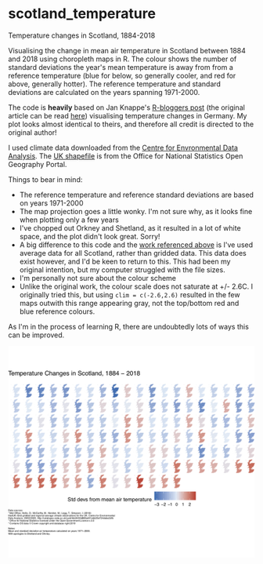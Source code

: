 # scotland_temperature
Temperature changes in Scotland, 1884-2018

Visualising the change in mean air temperature in Scotland between 1884 and 2018 using choropleth maps in R. The colour
shows the number of standard deviations the year's mean temperature is away from from a reference temperature (blue for below, so generally cooler, 
and red for above, generally hotter). The reference temperature and standard deviations are calculated on the years spanning 1971-2000.

The code is <b>heavily</b> based on Jan Knappe's
[R-bloggers post](https://www.r-bloggers.com/temperature-changes-in-germany-visualized-in-r/) (the original article can be read [here](https://www.janknappe.com/blog/r-temperature-changes-germany/)) visualising temperature changes 
in Germany. My plot looks almost identical to theirs, and therefore all credit is directed to the original author!

I used climate data downloaded from the [Centre for Envronmental Data Analysis](http://data.ceda.ac.uk/badc/ukmo-hadobs/data/insitu/MOHC/HadOBS/HadUK-Grid/v1.0.0.0/country/tas/ann/v20181126).
The [UK shapefile](http://geoportal1-ons.opendata.arcgis.com/datasets/nuts-level-1-january-2018-ultra-generalised-clipped-boundaries-in-the-united-kingdom) is from the Office for National Statistics Open Geography Portal. 

Things to bear in mind:

* The reference temperature and reference standard deviations are based on years 1971-2000
* The map projection goes a little wonky. I'm not sure why, as it looks fine when plotting only a few years
* I've chopped out Orkney and Shetland, as it resulted in a lot of white space, and the plot didn't look great. Sorry!
* A big difference to this code and the [work referenced above](https://www.r-bloggers.com/temperature-changes-in-germany-visualized-in-r/) is 
I've used average data for all Scotland, rather than gridded data. This data does exist however, and I'd be keen to return
to this. This had been my original intention, but my computer struggled with the file sizes.
* I'm personally not sure about the colour scheme
* Unlike the original work, the colour scale does not saturate at +/- 2.6C. I originally tried this, but using 
`clim = c(-2.6,2.6)` resulted in the few maps outwith this range appearing gray, not the top/bottom red and blue reference
colours.

As I'm in the process of learning R, there are undoubtedly lots of ways this can be improved. 

![Final montage](Scotland_variation_of_temp_1884-2018_final.png)

